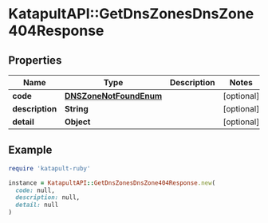 # KatapultAPI::GetDnsZonesDnsZone404Response

## Properties

| Name | Type | Description | Notes |
| ---- | ---- | ----------- | ----- |
| **code** | [**DNSZoneNotFoundEnum**](DNSZoneNotFoundEnum.md) |  | [optional] |
| **description** | **String** |  | [optional] |
| **detail** | **Object** |  | [optional] |

## Example

```ruby
require 'katapult-ruby'

instance = KatapultAPI::GetDnsZonesDnsZone404Response.new(
  code: null,
  description: null,
  detail: null
)
```

